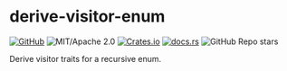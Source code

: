 # derive-visitor-enum

[![GitHub](https://img.shields.io/badge/GitHub-ryo33/derive--visitor--enum-222222)](https://github.com/ryo33/derive-visitor-enum)
![MIT/Apache 2.0](https://img.shields.io/badge/license-MIT%2FApache--2.0-blue.svg)
[![Crates.io](https://img.shields.io/crates/v/derive-visitor-enum)](https://crates.io/crates/derive-visitor-enum)
[![docs.rs](https://img.shields.io/docsrs/derive-visitor-enum)](https://docs.rs/derive-visitor-enum)
![GitHub Repo stars](https://img.shields.io/github/stars/ryo33/derive-visitor-enum?style=social)

Derive visitor traits for a recursive enum.
